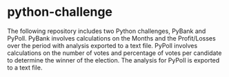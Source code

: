 # python-challenge

The following repository includes two Python challenges, PyBank and PyPoll. PyBank involves calculations on the Months and the Profit/Losses over the period with analysis exported to a text file. PyPoll involves calculations on the number of votes and percentage of votes per candidate to determine the winner of the election. The analysis for PyPoll is exported to a text file.  
